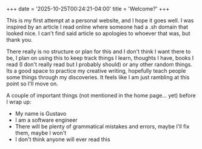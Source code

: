 +++
date = '2025-10-25T00:24:21-04:00'
title = 'Welcome?'
+++

This is my first attempt at a personal website, and I hope it goes well. I was inspired
by an article I read online where someone had a .sh domain that looked nice. I can't find
said article so apologies to whoever that was, but thank you.

There really is no structure or plan for this and I don't think I want there to be, I plan
on using this to keep track things I learn, thoughts I have, books I read (I don't really read
but I probably should) or any other random things. Its a good space to practice my creative
writing, hopefully teach people some things through my discoveries. It feels like I am just rambling
at this point so I'll move on.

A couple of important things (not mentioned in the home page... yet) before I wrap up:
- My name is Gustavo
- I am a software engineer
- There will be plenty of grammatical mistakes and errors, maybe I'll fix them, maybe I won't
- I don't think anyone will ever read this
